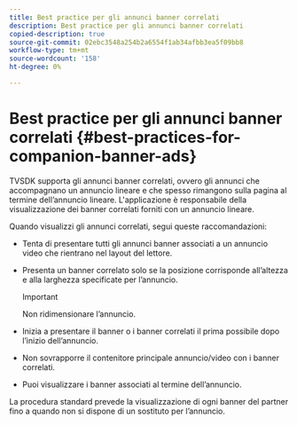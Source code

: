 ```yaml
---
title: Best practice per gli annunci banner correlati
description: Best practice per gli annunci banner correlati
copied-description: true
source-git-commit: 02ebc3548a254b2a6554f1ab34afbb3ea5f09bb8
workflow-type: tm+mt
source-wordcount: '158'
ht-degree: 0%

---
```


# Best practice per gli annunci banner correlati {#best-practices-for-companion-banner-ads}

TVSDK supporta gli annunci banner correlati, ovvero gli annunci che accompagnano un annuncio lineare e che spesso rimangono sulla pagina al termine dell’annuncio lineare. L&#39;applicazione è responsabile della visualizzazione dei banner correlati forniti con un annuncio lineare.

Quando visualizzi gli annunci correlati, segui queste raccomandazioni:

* Tenta di presentare tutti gli annunci banner associati a un annuncio video che rientrano nel layout del lettore.
* Presenta un banner correlato solo se la posizione corrisponde all’altezza e alla larghezza specificate per l’annuncio.

  >[!IMPORTANT]
  >
  >Non ridimensionare l’annuncio.

* Inizia a presentare il banner o i banner correlati il prima possibile dopo l’inizio dell’annuncio.
* Non sovrapporre il contenitore principale annuncio/video con i banner correlati.
* Puoi visualizzare i banner associati al termine dell’annuncio.

La procedura standard prevede la visualizzazione di ogni banner del partner fino a quando non si dispone di un sostituto per l’annuncio.
